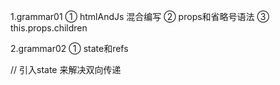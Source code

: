 1.grammar01
  ① htmlAndJs 混合编写
  ② props和省略号语法
  ③ this.props.children


2.grammar02
  ① state和refs

  // 引入state 来解决双向传递